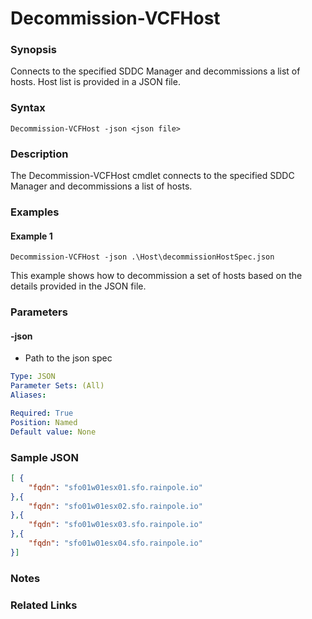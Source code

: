# Decommission-VCFHost

### Synopsis
Connects to the specified SDDC Manager and decommissions a list of hosts. Host list is provided in a JSON file.

### Syntax
```
Decommission-VCFHost -json <json file>
```

### Description
The Decommission-VCFHost cmdlet connects to the specified SDDC Manager and decommissions a list of hosts.

### Examples
#### Example 1
```
Decommission-VCFHost -json .\Host\decommissionHostSpec.json
```
This example shows how to decommission a set of hosts based on the details provided in the JSON file.

### Parameters

#### -json
- Path to the json spec

```yaml
Type: JSON
Parameter Sets: (All)
Aliases:

Required: True
Position: Named
Default value: None
```

### Sample JSON
```json
[ {
	"fqdn": "sfo01w01esx01.sfo.rainpole.io"
},{
	"fqdn": "sfo01w01esx02.sfo.rainpole.io"
},{
	"fqdn": "sfo01w01esx03.sfo.rainpole.io"
},{
	"fqdn": "sfo01w01esx04.sfo.rainpole.io"
}]

```

### Notes

### Related Links
